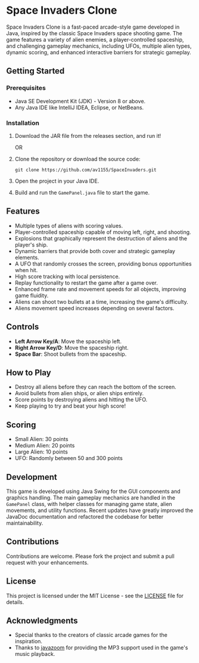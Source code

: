 # Space Invaders Clone

Space Invaders Clone is a fast-paced arcade-style game developed in Java, inspired by the classic Space Invaders space shooting game. The game features a variety of alien enemies, a player-controlled spaceship, and challenging gameplay mechanics, including UFOs, multiple alien types, dynamic scoring, and enhanced interactive barriers for strategic gameplay.

## Getting Started

### Prerequisites

-   Java SE Development Kit (JDK) - Version 8 or above.
-   Any Java IDE like IntelliJ IDEA, Eclipse, or NetBeans.

### Installation

1. Download the JAR file from the releases section, and run it!

    OR

1. Clone the repository or download the source code:

    ```
    git clone https://github.com/av1155/SpaceInvaders.git

    ```

1. Open the project in your Java IDE.
1. Build and run the `GamePanel.java` file to start the game.

## Features

-   Multiple types of aliens with scoring values.
-   Player-controlled spaceship capable of moving left, right, and shooting.
-   Explosions that graphically represent the destruction of aliens and the player's ship.
-   Dynamic barriers that provide both cover and strategic gameplay elements.
-   A UFO that randomly crosses the screen, providing bonus opportunities when hit.
-   High score tracking with local persistence.
-   Replay functionality to restart the game after a game over.
-   Enhanced frame rate and movement speeds for all objects, improving game fluidity.
-   Aliens can shoot two bullets at a time, increasing the game's difficulty.
-   Aliens movement speed increases depending on several factors.

## Controls

-   **Left Arrow Key/A**: Move the spaceship left.
-   **Right Arrow Key/D**: Move the spaceship right.
-   **Space Bar**: Shoot bullets from the spaceship.

## How to Play

-   Destroy all aliens before they can reach the bottom of the screen.
-   Avoid bullets from alien ships, or alien ships entirely.
-   Score points by destroying aliens and hitting the UFO.
-   Keep playing to try and beat your high score!

## Scoring

-   Small Alien: 30 points
-   Medium Alien: 20 points
-   Large Alien: 10 points
-   UFO: Randomly between 50 and 300 points

## Development

This game is developed using Java Swing for the GUI components and graphics handling. The main gameplay mechanics are handled in the `GamePanel` class, with helper classes for managing game state, alien movements, and utility functions. Recent updates have greatly improved the JavaDoc documentation and refactored the codebase for better maintainability.

## Contributions

Contributions are welcome. Please fork the project and submit a pull request with your enhancements.

## License

This project is licensed under the MIT License - see the [LICENSE](LICENSE) file for details.

## Acknowledgments

-   Special thanks to the creators of classic arcade games for the inspiration.
-   Thanks to [javazoom](http://www.javazoom.net/) for providing the MP3 support used in the game's music playback.
